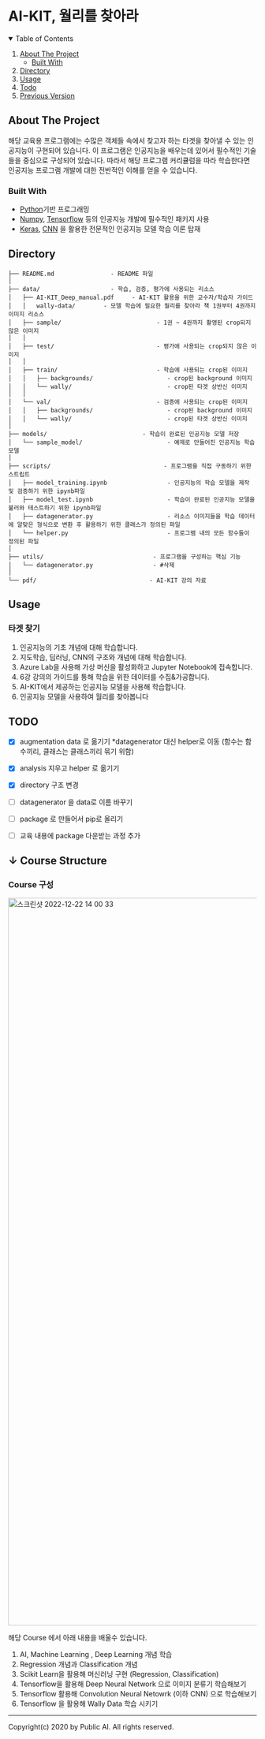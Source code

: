 # AI-KIT, 월리를 찾아라



<details open="open">
  <summary>Table of Contents</summary>
  <ol>
    <li>
      <a href="#about-the-project">About The Project</a>
      <ul>
        <li><a href="#built-with">Built With</a></li>
      </ul>
    </li>
    <li><a href="#directory">Directory</a></li>
    <li><a href="#usage">Usage</a></li>
    <li><a href="#todo">Todo</a></li>
    <li><a href="#previous-version">Previous Version</a></li>
  </ol>
</details>





<!-- ABOUT THE PROJECT -->

## About The Project

해당 교육용 프로그램에는 수많은 객체들 속에서 찾고자 하는 타겟을 찾아낼 수 있는 인공지능이 구현되어 있습니다. 이 프로그램은 인공지능을 배우는데 있어서 필수적인 기술들을 중심으로 구성되어 있습니다. 따라서 해당 프로그램 커리큘럼을 따라 학습한다면 인공지능 프로그램 개발에 대한 전반적인 이해를 얻을 수 있습니다.

<!-- 대표 이미지 추가-->

### Built With

* <a href ='https://www.python.org'>Python</a>기반 프로그래밍
* <a href='https://numpy.org'>Numpy</a>, <a href='https://www.tensorflow.org'>Tensorflow</a> 등의 인공지능 개발에 필수적인 패키지 사용
* <a href='https://keras.io'>Keras</a>, <a href='https://en.wikipedia.org/wiki/CNN'>CNN</a> 을 활용한 전문적인 인공지능 모델 학습 이론 탑재



<a name='directory'><!-- DIRECTORY --></a>

## Directory

```
├── README.md                - README 파일
│
├── data/                    - 학습, 검증, 평가에 사용되는 리소스
│	├── AI-KIT_Deep_manual.pdf     - AI-KIT 활용을 위한 교수자/학습자 가이드
│	│	wally-data/	       - 모델 학습에 필요한 월리를 찾아라 책 1권부터 4권까지 이미지 리소스
│   ├── sample/                           - 1권 ~ 4권까지 촬영된 crop되지 않은 이미지
│   │
│   ├── test/                             - 평가에 사용되는 crop되지 않은 이미지
│   │
│   ├── train/                            - 학습에 사용되는 crop된 이미지
│   │   ├── backgrounds/                     - crop된 background 이미지
│   │   └── wally/                           - crop된 타겟 상반신 이미지
│   │
│   └── val/                              - 검증에 사용되는 crop된 이미지
│   │   ├── backgrounds/                     - crop된 background 이미지
│   │   └── wally/                           - crop된 타겟 상반신 이미지
│ 
├── models/                   		  - 학습이 완료된 인공지능 모델 저장
│   └── sample_model/                        - 예제로 만들어진 인공지능 학습 모델
│ 
├── scripts/                 	    	    - 프로그램을 직접 구동하기 위한 스트립트
│   ├── model_training.ipynb                 - 인공지능의 학습 모델을 제작 및 검증하기 위한 ipynb파일
│   ├── model_test.ipynb                     - 학습이 완료된 인공지능 모델을 불러와 테스트하기 위한 ipynb파일
│   ├── datagenerator.py                     - 리소스 이미지들을 학습 데이터에 알맞은 형식으로 변환 후 활용하기 위한 클래스가 정의된 파일
│   └── helper.py                            - 프로그램 내의 모든 함수들이 정의된 파일
│ 
├── utils/                               - 프로그램을 구성하는 핵심 기능
│   └── datagenerator.py      		     - #삭제
│ 
└── pdf/                 	    	    - AI-KIT 강의 자료

```



<!-- USAGE -->

## Usage

### 타겟 찾기

1. 인공지능의 기초 개념에 대해 학습합니다.
2. 지도학습, 딥러닝, CNN의 구조와 개념에 대해 학습합니다.
3. Azure Lab을 사용해 가상 머신을 활성화하고 Jupyter Notebook에 접속합니다.
4. 6강 강의의 가이드를 통해 학습을 위한 데이터를 수집&가공합니다.
5. AI-KIT에서 제공하는 인공지능 모델을 사용해 학습합니다.
6. 인공지능 모델을 사용하여 월리를 찾아봅니다



<!-- TODO -->

## TODO

- [x] augmentation data 로 옮기기  *datagenerator 대신 helper로 이동 (함수는 함수끼리, 클래스는 클래스끼리 묶기 위함)
- [x] analysis 지우고 helper 로 옮기기 
- [x] directory 구조 변경
- [ ] datagenerator 을 data로 이름 바꾸기
- [ ] package 로 만들어서 pip로 올리기
- [ ] 교육 내용에 package 다운받는 과정 추가



<a name='previous-version'></a>

## ↓ Course Structure

### Course 구성
<img width="1476" alt="스크린샷 2022-12-22 14 00 33" src="https://user-images.githubusercontent.com/102505826/209060529-71d32d44-7b3e-448a-afc0-d04844805bb7.png">


해당 Course 에서 아래 내용을 배울수 있습니다. 

1. AI, Machine Learning , Deep Learning 개념 학습 
2. Regression 개념과 Classification 개념 
3. Scikit Learn을 활용해 머신러닝 구현 (Regression, Classification)
4. Tensorflow을 활용해 Deep Neural Network 으로 이미지 분류기 학습해보기 
5. Tensorflow 활용해 Convolution Neural Netowrk (이하 CNN) 으로 학습해보기
6. Tensorflow 을 활용해 Wally Data 학습 시키기





<hr>

Copyright(c) 2020 by Public AI. All rights reserved.
